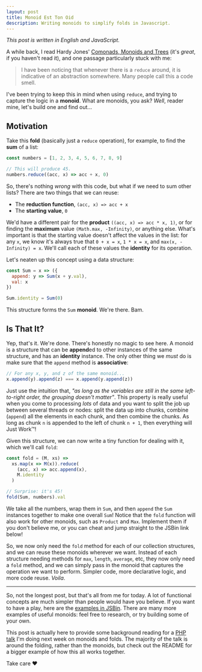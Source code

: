 ```yaml
---
layout: post
title: Monoid Est Ton Oid
description: Writing monoids to simplify folds in Javascript.
---
```


_This post is written in English and JavaScript._

A while back, I read Hardy Jones' [Comonads, Monoids and Trees](https://joneshf.github.io/programming/2015/12/31/Comonads-Monoids-and-Trees.html) (it's _great_, if you haven't read it), and one passage particularly stuck with me:

> I have been noticing that whenever there is a `reduce` around, it is indicative of an abstraction somewhere. Many people call this a code smell.

I've been trying to keep this in mind when using `reduce`, and trying to capture the logic in a **monoid**. What are monoids, you ask? _Well_, reader mine, let's build one and find out...

## Motivation

Take this **fold** (basically just a `reduce` operation), for example, to find the **sum** of a list:

```javascript
const numbers = [1, 2, 3, 4, 5, 6, 7, 8, 9]

// This will produce 45.
numbers.reduce((acc, x) => acc + x, 0)
```

So, there's nothing _wrong_ with this code, but what if we need to sum other lists? There are two things that we can reuse:

- The **reduction function**, `(acc, x) => acc + x`
- The **starting value**, `0`

We'd have a different pair for the **product** `((acc, x) => acc * x, 1)`, or for finding the **maximum** value `(Math.max, -Infinity)`, or anything else. What's important is that the starting value doesn't affect the values in the list: for any `x`, we know it's always true that `0 + x = x`, `1 * x = x`, and `max(x, -Infinity) = x`. We'll call each of these values the **identity** for its operation.

Let's neaten up this concept using a data structure:

```javascript
const Sum = x => ({
  append: y => Sum(x + y.val),
  val: x
})

Sum.identity = Sum(0)
```

This structure forms the `Sum` **monoid**. We're there. Bam.

## Is That It?

Yep, that's it. We're done. There's honestly no magic to see here. A monoid is a structure that can be **append**ed to other instances of the same structure, and has an **identity** instance. The only other thing we _must_ do is make sure that the `append` method is **associative**:

```javascript
// For any x, y, and z of the same monoid...
x.append(y).append(z) === x.append(y.append(z))
```

Just use the intuition that, _"as long as the variables are still in the same left-to-right order, the grouping doesn't matter"_. This property is really useful when you come to processing _lots_ of data and you want to split the job up between several threads or nodes: split the data up into chunks, combine (`append`) all the elements in each chunk, and then combine the chunks. As long as chunk `n` is appended to the left of chunk `n + 1`, then everything will Just Work™!

Given this structure, we can now write a tiny function for dealing with it, which we'll call `fold`:

```javascript
const fold = (M, xs) =>
  xs.map(x => M(x)).reduce(
    (acc, x) => acc.append(x),
    M.identity
  )

// Surprise: it's 45!
fold(Sum, numbers).val
```

We take all the numbers, wrap them in `Sum`, and then `append` the `Sum` instances together to make one overall `Sum`! Notice that the `fold` function will also work for other monoids, such as `Product` and `Max`. Implement them if you don't believe me, or you can cheat and jump straight to the JSBin link below!

So, we now only need the `fold` method for each of our collection structures, and we can reuse these monoids wherever we want. Instead of each structure needing methods for `max`, `length`, `average`, etc, they now only need a `fold` method, and we can simply pass in the monoid that captures the operation we want to perform. Simpler code, more declarative logic, and more code reuse. _Voila_.

---

So, not the longest post, but that's all from me for today. A lot of functional concepts are much simpler than people would have you believe. If you want to have a play, here are the [examples in JSBin](https://jsbin.com/diwaxefenu/edit?js,console). There are many more examples of useful monoids: feel free to research, or try building some of your own.

This post is actually here to provide some background reading for a [PHP talk](https://github.com/i-am-tom/php-folding-talk) I'm doing next week on monoids and folds. The majority of the talk is around the folding, rather than the monoids, but check out the README for a bigger example of how this all works together.

Take care &hearts;
